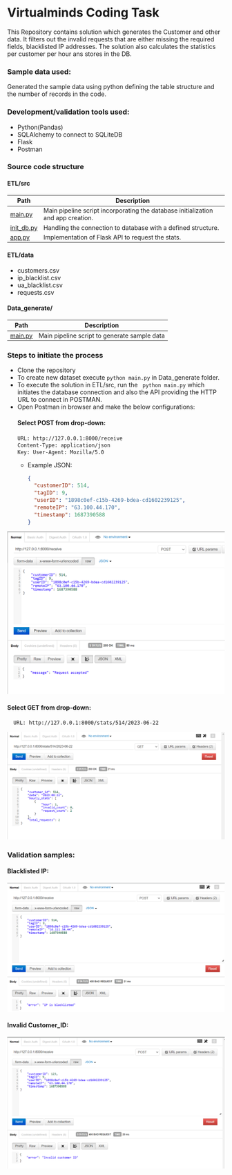 # Virtualminds Coding Task
This Repository contains solution which generates the Customer and other data. It filters out the invalid requests that are either missing the required fields, blacklisted IP addresses. The solution also calculates the statistics per customer per hour ans stores in the DB. 

### Sample data used:
Generated the sample data using python defining the table structure and the number of records in the code.

### Development/validation tools used:
* Python(Pandas)
* SQLAlchemy to connect to SQLiteDB
* Flask
* Postman

### Source code structure
  #### ETL/src
  | Path | Description |
  | --- | --- |
  | [main.py](https://github.com/Nithya-shree/Virtualminds/blob/main/ETL/src/main.py) |  Main pipeline script incorporating the database initialization and app creation. |
  | [init_db.py](https://github.com/Nithya-shree/Virtualminds/blob/main/ETL/src/init_db.py) |  Handling the connection to database with a defined structure. |
  | [app.py](https://github.com/Nithya-shree/Virtualminds/blob/main/ETL/src/app.py) |  Implementation of Flask API to request the stats. |

  #### ETL/data
  * customers.csv
  * ip_blacklist.csv
  * ua_blacklist.csv
  * requests.csv

  #### Data_generate/
  | Path | Description |
  | --- | --- |
  | [main.py](https://github.com/Nithya-shree/Virtualminds/blob/main/Data_generate/main.py) |  Main pipeline script to generate sample data |

### Steps to initiate the process
* Clone the repository
* To create new dataset execute ``` python main.py ``` in Data_generate folder.
* To execute the solution in ETL/src, run the ``` python main.py``` which initiates the database connection and also the API providing the HTTP URL to connect in POSTMAN.
* Open Postman in browser and make the below configurations:
    #### Select POST from drop-down:
      URL: http://127.0.0.1:8000/receive
      Content-Type: application/json
      Key: User-Agent: Mozilla/5.0
    * Example JSON:
      ```JSON
      {
        "customerID": 514,
  	    "tagID": 9,
        "userID": "1898c0ef-c15b-4269-bdea-cd1602239125",
        "remoteIP": "63.100.44.170",
        "timestamp": 1687390588
      }
      ``` 
  
<img src="https://github.com/Nithya-shree/Virtualminds/blob/main/Screenshots/post_method.png" />

   #### Select GET from drop-down:
      URL: http://127.0.0.1:8000/stats/514/2023-06-22
      
<img src="https://github.com/Nithya-shree/Virtualminds/blob/main/Screenshots/get_method.png" />

### Validation samples:
  #### Blacklisted IP:

  <img src="https://github.com/Nithya-shree/Virtualminds/blob/main/Screenshots/post_ip_blacklist.png" />

  #### Invalid Customer_ID:

  <img src="https://github.com/Nithya-shree/Virtualminds/blob/main/Screenshots/post_invalid_CID.png" />

      
  

  
